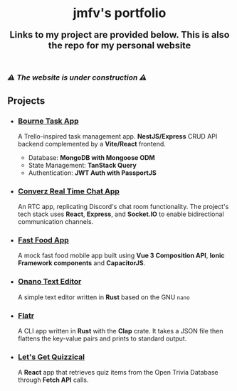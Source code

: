 <h1 align="center">jmfv's portfolio</h1>

<p style="text-align: center; font-weight: bold; font-size: 20px; margin-bottom: 50px;">Links to my project are provided below. This is also the repo for my personal website</p>

<h3><em>⚠️ The website is under construction ⚠️</em></h3>

<h2>Projects</h2>

<ul>
    <li>
        <h3><a href="https://github.com/jfvillablanca/bourne-task-app"> Bourne Task App</a></h3>
        <p>A Trello-inspired task management app. <strong>NestJS/Express</strong> CRUD API backend complemented by a <strong>Vite/React</strong> frontend.</p>
        <ul>
           <li>Database: <strong>MongoDB with Mongoose ODM</strong></li>
           <li>State Management: <strong>TanStack Query</strong></li>
           <li>Authentication: <strong>JWT Auth with PassportJS</strong></li>
        </ul>
    </li>
    <li>
        <h3><a href="https://github.com/jfvillablanca/converz-rtc">Converz Real Time Chat App</a></h3>
        <p>An RTC app, replicating Discord's chat room functionality. The project's tech stack uses <strong>React</strong>, <strong>Express</strong>, and <strong>Socket.IO</strong> to enable bidirectional communication channels.</p>
    </li>
    <li>
        <h3><a href="https://github.com/jfvillablanca/ionic-vue">Fast Food App</a></h3>
        <p>A mock fast food mobile app built using <strong>Vue 3 Composition API</strong>, <strong>Ionic Framework components</strong> and <strong>CapacitorJS</strong>.</p>
    </li>
    <li>
        <h3><a href="https://github.com/jfvillablanca/onano">Onano Text Editor</a></h3>
        <p>A simple text editor written in <strong>Rust</strong> based on the GNU <code>nano</code></p>
    </li>
    <li>
        <h3><a href="https://github.com/jfvillablanca/flatr">Flatr</a></h3>
        <p>A CLI app written in <strong>Rust</strong> with the <strong>Clap</strong> crate. It takes a JSON file then flattens the key-value pairs and prints to standard output.</p>
    </li>
    <li>
        <h3><a href="https://github.com/jfvillablanca/lets-get-quizzical">Let's Get Quizzical</a></h3>
        <p>A <strong>React</strong> app that retrieves quiz items from the Open Trivia Database through <strong>Fetch API</strong> calls.</p>
    </li>
</ul>
